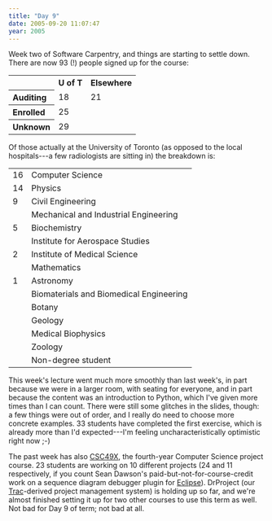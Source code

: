 ```yaml
---
title: "Day 9"
date: 2005-09-20 11:07:47
year: 2005
---
```

Week two of Software Carpentry, and things are starting to settle down.  There are now 93 (!) people signed up for the course:
<table cellpadding="3">
<tr>
<th></th>
<th>U of T</th>
<th>Elsewhere</th>
</tr>
<tr>
<th align="left">Auditing</th>
<td>18</td>
<td>21</td>
</tr>
<tr>
<th align="left">Enrolled</th>
<td>25</td>
<td>&nbsp;</td>
</tr>
<tr>
<th align="left">Unknown</th>
<td>29</td>
<td>&nbsp;</td>
</tr>
</table>
Of those actually at the University of Toronto (as opposed to the
local hospitals---a few radiologists are sitting in) the breakdown
is:
<table cellpadding="3">
<tr>
<td>16</td>
<td>Computer Science</td>
</tr>
<tr>
<td>14</td>
<td>Physics</td>
</tr>
<tr>
<td>9</td>
<td>Civil Engineering</td>
</tr>
<tr>
<td>&nbsp;</td>
<td>Mechanical and Industrial Engineering</td>
</tr>
<tr>
<td>5</td>
<td>Biochemistry</td>
</tr>
<tr>
<td>&nbsp;</td>
<td>Institute for Aerospace Studies</td>
</tr>
<tr>
<td>2</td>
<td>Institute of Medical Science</td>
</tr>
<tr>
<td>&nbsp;</td>
<td>Mathematics</td>
</tr>
<tr>
<td>1</td>
<td>Astronomy</td>
</tr>
<tr>
<td>&nbsp;</td>
<td>Biomaterials and Biomedical Engineering</td>
</tr>
<tr>
<td>&nbsp;</td>
<td>Botany</td>
</tr>
<tr>
<td>&nbsp;</td>
<td>Geology</td>
</tr>
<tr>
<td>&nbsp;</td>
<td>Medical Biophysics</td>
</tr>
<tr>
<td>&nbsp;</td>
<td>Zoology</td>
</tr>
<tr>
<td>&nbsp;</td>
<td>Non-degree student</td>
</tr>
</table>
This week's lecture went much more smoothly than last week's, in
part because we were in a larger room, with seating for everyone, and
in part because the content was an introduction to Python, which I've
given more times than I can count.  There were still some glitches in
the slides, though: a few things were out of order, and I really do
need to choose more concrete examples.  33 students have completed the
first exercise, which is already more than I'd expected---I'm feeling
uncharacteristically optimistic right now ;-)

The past week has also <a href="https://wwwcgi.cdf.utoronto.ca/~cs494hf/cgi-bin/argon.cgi">CSC49X</a>, the fourth-year Computer Science project course.  23 students are working on 10 different projects (24 and 11 respectively, if you count
Sean Dawson's paid-but-not-for-course-credit work on a sequence diagram debugger plugin for <a href="http://www.eclipse.org">Eclipse</a>).  DrProject (our <a href="http://projects.edgewall.com/trac">Trac</a>-derived project management system) is holding up so far, and we're almost finished setting it up for two other courses to use this term as well.  Not bad for Day 9 of term; not bad at all.
